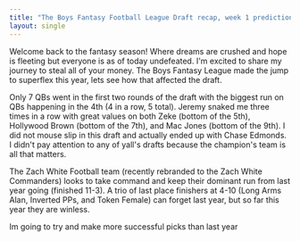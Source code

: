 ```yaml
---
title: "The Boys Fantasy Football League Draft recap, week 1 predictions"
layout: single
---
```


Welcome back to the fantasy season! Where dreams are crushed and hope is fleeting but everyone is as of today undefeated. I'm excited to share my journey to steal all of your money. The Boys Fantasy League made the jump to superflex this year, lets see how that affected the draft.

Only 7 QBs went in the first two rounds of the draft with the biggest run on QBs happening in the 4th (4 in a row, 5 total). Jeremy snaked me three times in a row with great values on both Zeke (bottom of the 5th), Hollywood Brown (bottom of the 7th), and Mac Jones (bottom of the 9th). I did not mouse slip in this draft and actually ended up with Chase Edmonds. I didn't pay attention to any of yall's drafts because the champion's team is all that matters.

The Zach White Football team (recently rebranded to the Zach White Commanders) looks to take command and keep their dominant run from last year going (finished 11-3). A trio of last place finishers at 4-10 (Long Arms Alan, Inverted PPs, and Token Female) can forget last year, but so far this year they are winless.

Im going to try and make more successful picks than last year

